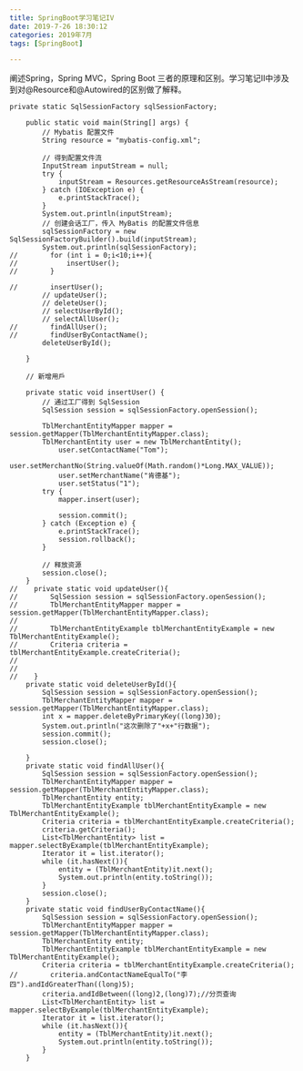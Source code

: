 ```yaml
---
title: SpringBoot学习笔记IV
date: 2019-7-26 18:30:12
categories: 2019年7月
tags: [SpringBoot]

---
```


阐述Spring，Spring MVC，Spring Boot 三者的原理和区别。学习笔记II中涉及到对@Resource和@Autowired的区别做了解释。

<!-- more -->

    private static SqlSessionFactory sqlSessionFactory;

        public static void main(String[] args) {
            // Mybatis 配置文件
            String resource = "mybatis-config.xml";

            // 得到配置文件流
            InputStream inputStream = null;
            try {
                inputStream = Resources.getResourceAsStream(resource);
            } catch (IOException e) {
                e.printStackTrace();
            }
            System.out.println(inputStream);
            // 创建会话工厂，传入 MyBatis 的配置文件信息
            sqlSessionFactory = new SqlSessionFactoryBuilder().build(inputStream);
            System.out.println(sqlSessionFactory);
    //        for (int i = 0;i<10;i++){
    //            insertUser();
    //        }

    //        insertUser();
            // updateUser();
            // deleteUser();
            // selectUserById();
            // selectAllUser();
    //        findAllUser();
    //        findUserByContactName();
            deleteUserById();

        }

        // 新增用戶

        private static void insertUser() {
            // 通过工厂得到 SqlSession
            SqlSession session = sqlSessionFactory.openSession();

            TblMerchantEntityMapper mapper = session.getMapper(TblMerchantEntityMapper.class);
            TblMerchantEntity user = new TblMerchantEntity();
                user.setContactName("Tom");
                user.setMerchantNo(String.valueOf(Math.random()*Long.MAX_VALUE));
                user.setMerchantName("肯德基");
                user.setStatus("1");
            try {
                mapper.insert(user);

                session.commit();
            } catch (Exception e) {
                e.printStackTrace();
                session.rollback();
            }

            // 释放资源
            session.close();
        }
    //    private static void updateUser(){
    //        SqlSession session = sqlSessionFactory.openSession();
    //        TblMerchantEntityMapper mapper = session.getMapper(TblMerchantEntityMapper.class);
    //
    //        TblMerchantEntityExample tblMerchantEntityExample = new TblMerchantEntityExample();
    //        Criteria criteria = tblMerchantEntityExample.createCriteria();
    //
    //
    //    }
        private static void deleteUserById(){
            SqlSession session = sqlSessionFactory.openSession();
            TblMerchantEntityMapper mapper = session.getMapper(TblMerchantEntityMapper.class);
            int x = mapper.deleteByPrimaryKey((long)30);
            System.out.println("这次删除了"+x+"行数据");
            session.commit();
            session.close();

        }
        private static void findAllUser(){
            SqlSession session = sqlSessionFactory.openSession();
            TblMerchantEntityMapper mapper = session.getMapper(TblMerchantEntityMapper.class);
            TblMerchantEntity entity;
            TblMerchantEntityExample tblMerchantEntityExample = new TblMerchantEntityExample();
            Criteria criteria = tblMerchantEntityExample.createCriteria();
            criteria.getCriteria();
            List<TblMerchantEntity> list = mapper.selectByExample(tblMerchantEntityExample);
            Iterator it = list.iterator();
            while (it.hasNext()){
                entity = (TblMerchantEntity)it.next();
                System.out.println(entity.toString());
            }
            session.close();
        }
        private static void findUserByContactName(){
            SqlSession session = sqlSessionFactory.openSession();
            TblMerchantEntityMapper mapper = session.getMapper(TblMerchantEntityMapper.class);
            TblMerchantEntity entity;
            TblMerchantEntityExample tblMerchantEntityExample = new TblMerchantEntityExample();
            Criteria criteria = tblMerchantEntityExample.createCriteria();
    //        criteria.andContactNameEqualTo("李四").andIdGreaterThan((long)5);
            criteria.andIdBetween((long)2,(long)7);//分页查询
            List<TblMerchantEntity> list = mapper.selectByExample(tblMerchantEntityExample);
            Iterator it = list.iterator();
            while (it.hasNext()){
                entity = (TblMerchantEntity)it.next();
                System.out.println(entity.toString());
            }
        }
